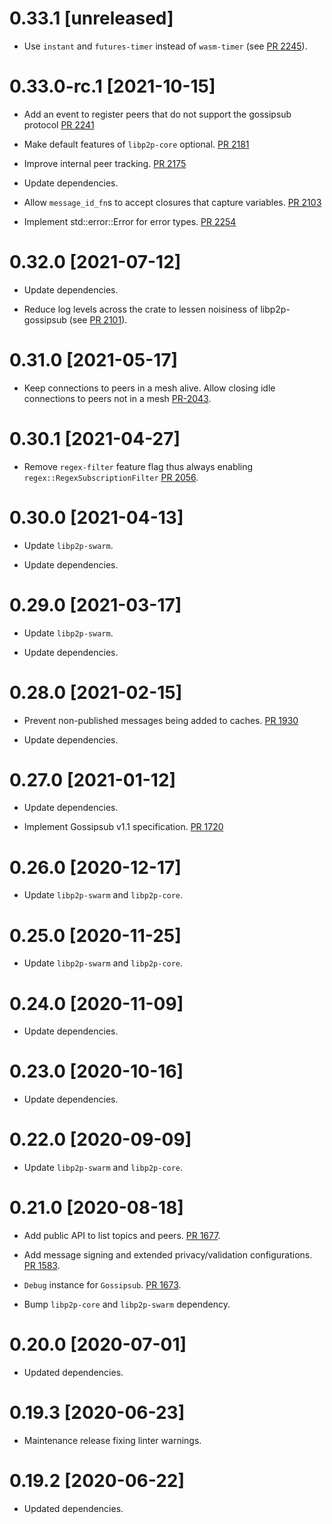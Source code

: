 # 0.33.1 [unreleased]

- Use `instant` and `futures-timer` instead of `wasm-timer` (see [PR 2245]).

[PR 2245]: https://github.com/libp2p/rust-libp2p/pull/2245

# 0.33.0-rc.1 [2021-10-15]

- Add an event to register peers that do not support the gossipsub protocol
  [PR 2241](https://github.com/libp2p/rust-libp2p/pull/2241)

- Make default features of `libp2p-core` optional.
  [PR 2181](https://github.com/libp2p/rust-libp2p/pull/2181)

- Improve internal peer tracking.
  [PR 2175](https://github.com/libp2p/rust-libp2p/pull/2175)

- Update dependencies.

- Allow `message_id_fn`s to accept closures that capture variables.
  [PR 2103](https://github.com/libp2p/rust-libp2p/pull/2103)

- Implement std::error::Error for error types.
  [PR 2254](https://github.com/libp2p/rust-libp2p/pull/2254)

# 0.32.0 [2021-07-12]

- Update dependencies.

- Reduce log levels across the crate to lessen noisiness of libp2p-gossipsub (see [PR 2101]).

[PR 2101]: https://github.com/libp2p/rust-libp2p/pull/2101

# 0.31.0 [2021-05-17]

- Keep connections to peers in a mesh alive. Allow closing idle connections to peers not in a mesh
  [PR-2043].

[PR-2043]: https://github.com/libp2p/rust-libp2p/pull/2043https://github.com/libp2p/rust-libp2p/pull/2043

# 0.30.1 [2021-04-27]

- Remove `regex-filter` feature flag thus always enabling `regex::RegexSubscriptionFilter` [PR
  2056](https://github.com/libp2p/rust-libp2p/pull/2056).

# 0.30.0 [2021-04-13]

- Update `libp2p-swarm`.

- Update dependencies.

# 0.29.0 [2021-03-17]

- Update `libp2p-swarm`.

- Update dependencies.

# 0.28.0 [2021-02-15]

- Prevent non-published messages being added to caches.
  [PR 1930](https://github.com/libp2p/rust-libp2p/pull/1930)

- Update dependencies.

# 0.27.0 [2021-01-12]

- Update dependencies.

- Implement Gossipsub v1.1 specification.
  [PR 1720](https://github.com/libp2p/rust-libp2p/pull/1720)

# 0.26.0 [2020-12-17]

- Update `libp2p-swarm` and `libp2p-core`.

# 0.25.0 [2020-11-25]

- Update `libp2p-swarm` and `libp2p-core`.

# 0.24.0 [2020-11-09]

- Update dependencies.

# 0.23.0 [2020-10-16]

- Update dependencies.

# 0.22.0 [2020-09-09]

- Update `libp2p-swarm` and `libp2p-core`.

# 0.21.0 [2020-08-18]

- Add public API to list topics and peers. [PR 1677](https://github.com/libp2p/rust-libp2p/pull/1677).

- Add message signing and extended privacy/validation configurations. [PR 1583](https://github.com/libp2p/rust-libp2p/pull/1583).

- `Debug` instance for `Gossipsub`. [PR 1673](https://github.com/libp2p/rust-libp2p/pull/1673).

- Bump `libp2p-core` and `libp2p-swarm` dependency.

# 0.20.0 [2020-07-01]

- Updated dependencies.

# 0.19.3 [2020-06-23]

- Maintenance release fixing linter warnings.

# 0.19.2 [2020-06-22]

- Updated dependencies.
